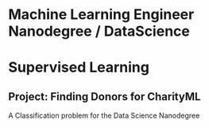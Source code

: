 # Machine Learning Engineer Nanodegree / DataScience
# Supervised Learning
## Project: Finding Donors for CharityML

A Classification problem for the Data Science Nanodegree
